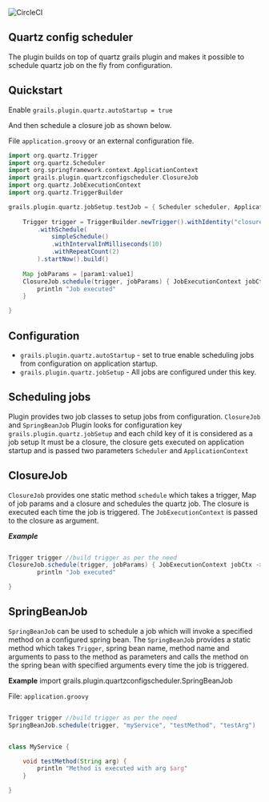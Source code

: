 ![CircleCI](https://img.shields.io/circleci/project/github/yakworks/quartz-config-scheduler.svg?longCache=true&style=for-the-badge)


Quartz config scheduler
---
The plugin builds on top of quartz grails plugin and makes it possible to schedule quartz job on the fly from configuration.


Quickstart
--
Enable ```grails.plugin.quartz.autoStartup = true```

And then schedule a closure job as shown below.

File ```application.groovy``` or an external configuration file.

```groovy
import org.quartz.Trigger
import org.quartz.Scheduler
import org.springframework.context.ApplicationContext
import grails.plugin.quartzconfigscheduler.ClosureJob
import org.quartz.JobExecutionContext
import org.quartz.TriggerBuilder

grails.plugin.quartz.jobSetup.testJob = { Scheduler scheduler, ApplicationContext context ->
    
    Trigger trigger = TriggerBuilder.newTrigger().withIdentity("closureJobTrigger")
        .withSchedule(
            simpleSchedule()
            .withIntervalInMilliseconds(10)
            .withRepeatCount(2)
        ).startNow().build()
        
    Map jobParams = [param1:value1]
    ClosureJob.schedule(trigger, jobParams) { JobExecutionContext jobCtx ->
        println "Job executed"
    }    

}

```

Configuration
---
- ```grails.plugin.quartz.autoStartup``` - set to true enable scheduling jobs from configuration on application startup.
- ```grails.plugin.quartz.jobSetup```    - All jobs are configured under this key.


Scheduling jobs
---
Plugin provides two job classes to setup jobs from configuration. ```ClosureJob``` and ```SpringBeanJob```
Plugin looks for configuration key ```grails.plugin.quartz.jobSetup``` and each child key of it is considered as a job setup 
It must be a closure, the closure gets executed on application startup and is passed two parameters ````Scheduler```` and  ```ApplicationContext```


ClosureJob
----
```ClosureJob``` provides one static method ```schedule``` which takes a trigger, Map of job params and a closure and schedules the quartz job.
The closure is executed each time the job is triggered. The ```JobExecutionContext``` is passed to the closure as argument.

***Example***

```groovy

Trigger trigger //build trigger as per the need
ClosureJob.schedule(trigger, jobParams) { JobExecutionContext jobCtx ->
        println "Job executed"

}   
```

SpringBeanJob
----
```SpringBeanJob``` can be used to schedule a job which will invoke a specified method on a configured spring bean.
The ```SpringBeanJob``` provides a static method which takes ```Trigger```, spring bean name, method name and arguments to pass to the method as parameters 
and calls the method on the spring bean with specified arguments every time the job is triggered.

**Example**
import grails.plugin.quartzconfigscheduler.SpringBeanJob

File: ```application.groovy```

```groovy

Trigger trigger //build trigger as per the need
SpringBeanJob.schedule(trigger, "myService", "testMethod", "testArg")


class MyService {

    void testMethod(String arg) {
        println "Method is executed with arg $arg"    
    }

}

```
